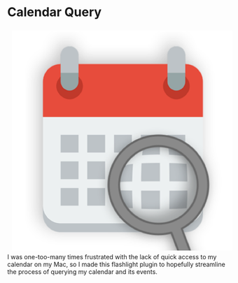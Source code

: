 #  Calendar Query

<img src="./Icon.png" align="left" hspace="10" vspace="6">

I was one-too-many times frustrated with the lack of quick access to my calendar on my Mac, so I made this flashlight plugin to hopefully streamline the process of querying my calendar and its events.


